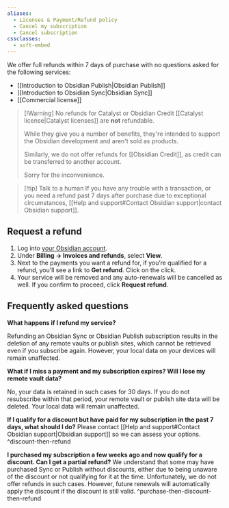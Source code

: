```yaml
---
aliases:
  - Licenses & Payment/Refund policy
  - Cancel my subscription
  - Cancel subscription
cssclasses:
  - soft-embed
---
```


We offer full refunds within 7 days of purchase with no questions asked for the following services:

- [[Introduction to Obsidian Publish|Obsidian Publish]]
- [[Introduction to Obsidian Sync|Obsidian Sync]]
- [[Commercial license]]


> [!Warning] No refunds for Catalyst or Obsidian Credit
> [[Catalyst license|Catalyst licenses]] are **not** refundable. 
> 
> While they give you a number of benefits, they're intended to support the Obsidian development and aren't sold as products.
> 
> Similarly, we do not offer refunds for [[Obsidian Credit]], as credit can be transferred to another account.
> 
> Sorry for the inconvenience.

> [!tip] Talk to a human
> If you have any trouble with a transaction, or you need a refund past 7 days after purchase due to exceptional circumstances, [[Help and support#Contact Obsidian support|contact Obsidian support]].

## Request a refund

1. Log into [your Obsidian account](https://obsidian.md/account/billing).
2. Under **Billing → Invoices and refunds**, select **View**.
3. Next to the payments you want a refund for, if you’re qualified for a refund, you’ll see a link to **Get refund**. Click on the click.
4. Your service will be removed and any auto-renewals will be cancelled as well. If you confirm to proceed, click **Request refund**.

## Frequently asked questions

**What happens if I refund my service?**

Refunding an Obsidian Sync or Obsidian Publish subscription results in the deletion of any remote vaults or publish sites, which cannot be retrieved even if you subscribe again. However, your local data on your devices will remain unaffected.

**What if I miss a payment and my subscription expires? Will I lose my remote vault data?**

No, your data is retained in such cases for 30 days. If you do not resubscribe within that period, your remote vault or publish site data will be deleted. Your local data will remain unaffected.

**If I qualify for a discount but have paid for my subscription in the past 7 days, what should I do?**
Please contact [[Help and support#Contact Obsidian support|Obsidian support]] so we can assess your options.
^discount-then-refund

**I purchased my subscription a few weeks ago and now qualify for a discount. Can I get a partial refund?**
We understand that some may have purchased Sync or Publish without discounts, either due to being unaware of the discount or not qualifying for it at the time. Unfortunately, we do not offer refunds in such cases. However, future renewals will automatically apply the discount if the discount is still valid.
^purchase-then-discount-then-refund